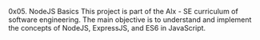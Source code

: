 0x05. NodeJS Basics
This project is part of the Alx - SE curriculum of software engineering. The main
objective is to understand and implement the concepts of NodeJS, ExpressJS, and ES6
in JavaScript.
